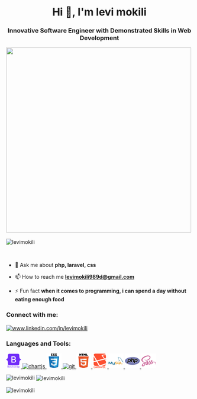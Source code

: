 <meta name="google-site-verification" content="cOkz_DqiS5YSKrmLqD1x74BPnG3of3QkeaBV9UOBhtc" />
<h1 align="center" style="font-font-size:30px">Hi 👋, I'm levi mokili</h1>
<h3 align="center">Innovative Software Engineer with Demonstrated Skills in Web Development</h3>
<img src="https://images.squarespace-cdn.com/content/v1/5769fc401b631bab1addb2ab/1541580611624-TE64QGKRJG8SWAIUS7NS/ke17ZwdGBToddI8pDm48kPoswlzjSVMM-SxOp7CV59BZw-zPPgdn4jUwVcJE1ZvWQUxwkmyExglNqGp0IvTJZamWLI2zvYWH8K3-s_4yszcp2ryTI0HqTOaaUohrI8PI6FXy8c9PWtBlqAVlUS5izpdcIXDZqDYvprRqZ29Pw0o/coding-freak.gif" alt="" srcset="" width="500" height="500">

<p align="left"> <img src="https://komarev.com/ghpvc/?username=levimokili&label=Profile%20views&color=0e75b6&style=flat" alt="levimokili" /> </p>

<p align="left"> <a href="https://twitter.com/" target="blank"><img src="https://img.shields.io/twitter/follow/?logo=twitter&style=for-the-badge" alt="" /></a> </p>



- 💬 Ask me about **php, laravel, css**

- 📫 How to reach me **levimokili989d@gmail.com**

- ⚡ Fun fact **when it comes to programming, i can spend a day without eating enough food**

<h3 align="left">Connect with me:</h3>
<p align="left">
<a href="https://linkedin.com/in/www.linkedin.com/in/levimokili" target="blank"><img align="center" src="https://raw.githubusercontent.com/rahuldkjain/github-profile-readme-generator/master/src/images/icons/Social/linked-in-alt.svg" alt="www.linkedin.com/in/levimokili" height="30" width="40" /></a>
</p>

<h3 align="left">Languages and Tools:</h3>
<p align="left">


  
<a href="https://getbootstrap.com" target="_blank" rel="noreferrer"> 
  <img src="https://raw.githubusercontent.com/devicons/devicon/master/icons/bootstrap/bootstrap-plain-wordmark.svg" alt="bootstrap" width="40" height="40"/>
 </a> 
 
 <a href="https://www.chartjs.org" target="_blank" rel="noreferrer"> 
   <img src="https://www.chartjs.org/media/logo-title.svg" alt="chartjs" width="40" height="40"/>
</a> 

<a href="https://www.w3schools.com/css/" target="_blank" rel="noreferrer"> 

  <img src="https://raw.githubusercontent.com/devicons/devicon/master/icons/css3/css3-original-wordmark.svg" alt="css3" width="40" height="40"/>
  
</a> 
<a href="https://git-scm.com/" target="_blank" rel="noreferrer"> 
  <img src="https://www.vectorlogo.zone/logos/git-scm/git-scm-icon.svg" alt="git" width="40" height="40"/> </a> <a href="https://www.w3.org/html/" target="_blank" rel="noreferrer"> 
<img src="https://raw.githubusercontent.com/devicons/devicon/master/icons/html5/html5-original-wordmark.svg" alt="html5" width="40" height="40"/> 
</a> 

<a href="https://laravel.com/" target="_blank" rel="noreferrer">
  <img src="https://raw.githubusercontent.com/devicons/devicon/master/icons/laravel/laravel-plain-wordmark.svg" alt="laravel" width="40" height="40"/> 
</a> 

<a href="https://www.mysql.com/" target="_blank" rel="noreferrer"> 
 <img src="https://raw.githubusercontent.com/devicons/devicon/master/icons/mysql/mysql-original-wordmark.svg" alt="mysql" width="40" height="40"/> 
</a> 



 

<a href="https://www.php.net" target="_blank" rel="noreferrer"> 
 <img src="https://raw.githubusercontent.com/devicons/devicon/master/icons/php/php-original.svg" alt="php" width="40" height="40"/> 
</a> 

<a href="https://sass-lang.com" target="_blank" rel="noreferrer"> 
  <img src="https://raw.githubusercontent.com/devicons/devicon/master/icons/sass/sass-original.svg" alt="sass" width="40" height="40"/>
</a> </p>

<p><img align="left" src="https://github-readme-stats.vercel.app/api/top-langs?username=levimokili&show_icons=true&locale=en&layout=compact" alt="levimokili" /></p>

<p>&nbsp;<img align="center" src="https://github-readme-stats.vercel.app/api?username=levimokili&show_icons=true&locale=en" alt="levimokili" /></p>

<p><img align="center" src="https://github-readme-streak-stats.herokuapp.com/?user=levimokili&" alt="levimokili" /></p>
